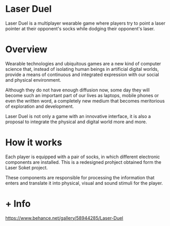 # Laser Duel
Laser Duel is a multiplayer wearable game where players try to point a laser pointer at their opponent's socks while dodging their opponent's laser.

# Overview

Wearable technologies and ubiquitous games are a new kind of computer science that, instead of isolating human beings in artificial digital worlds, provide a means of continuous and integrated expression with our social and physical environment.

Although they do not have enough diffusion now, some day they will become such an important part of our lives as laptops, mobile phones or even the written word, a completely new medium that becomes meritorious of exploration and development.

Laser Duel is not only a game with an innovative interface, it is also a proposal to integrate the physical and digital world more and more.

# How it works

Each player is equipped with a pair of socks, in which different electronic components are installed. 
This is a redesigned prohject obtained form the Laser Soket project.

These components are responsible for processing the information that enters and translate it into physical, visual and sound stimuli for the player.

# + Info
https://www.behance.net/gallery/58944285/Laser-Duel
